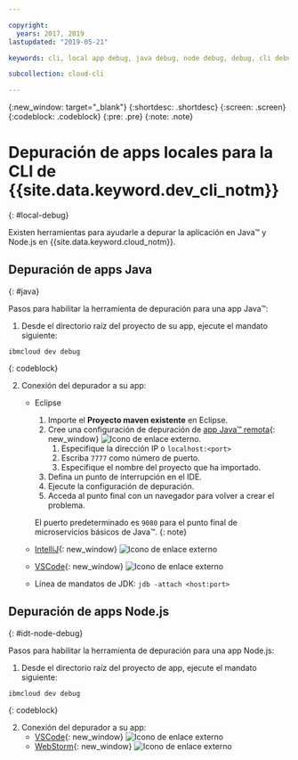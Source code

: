 ```yaml
---

copyright:
  years: 2017, 2019
lastupdated: "2019-05-21"

keywords: cli, local app debug, java debug, node debug, debug, cli debug, local cli, ibmcloud dev, dev debug

subcollection: cloud-cli

---
```


{:new_window: target="_blank"}
{:shortdesc: .shortdesc}
{:screen: .screen}
{:codeblock: .codeblock}
{:pre: .pre}
{:note: .note}

# Depuración de apps locales para la CLI de {{site.data.keyword.dev_cli_notm}}
{: #local-debug}

Existen herramientas para ayudarle a depurar la aplicación en Java&trade; y Node.js en {{site.data.keyword.cloud_notm}}.

## Depuración de apps Java
{: #java}

Pasos para habilitar la herramienta de depuración para una app Java&trade;:

1. Desde el directorio raíz del proyecto de su app, ejecute el mandato siguiente:

  ```
  ibmcloud dev debug
  ```
  {: codeblock}

2. Conexión del depurador a su app:

	* Eclipse
      1. Importe el **Proyecto maven existente** en Eclipse.
      2. Cree una configuración de depuración de [app Java&trade; remota](http://help.eclipse.org/neon/index.jsp?topic=%2Forg.eclipse.jdt.doc.user%2Ftasks%2Ftask-remotejava_launch_config.htm){: new_window} ![Icono de enlace externo](../../icons/launch-glyph.svg "Icono de enlace externo").
         1. Especifique la dirección IP o `localhost:<port>`  
         2. Escriba `7777` como número de puerto.
         3. Especifique el nombre del proyecto que ha importado.
      6. Defina un punto de interrupción en el IDE.
      7. Ejecute la configuración de depuración.
      8. Acceda al punto final con un navegador para volver a crear el problema.  
	   
	   El puerto predeterminado es `9080` para el punto final de microservicios básicos de Java&trade;.
	   {: note}

	* [IntelliJ](https://www.jetbrains.com/help/idea/2016.3/run-debug-configuration-remote.html){: new_window} ![Icono de enlace externo](../../icons/launch-glyph.svg "Icono de enlace externo")
	* [VSCode](https://marketplace.visualstudio.com/items?itemName=donjayamanne.javadebugger){: new_window} ![Icono de enlace externo](../../icons/launch-glyph.svg "Icono de enlace externo")
	* Línea de mandatos de JDK: `jdb -attach <host:port>`

## Depuración de apps Node.js
{: #idt-node-debug}

Pasos para habilitar la herramienta de depuración para una app Node.js:

1. Desde el directorio raíz del proyecto de app, ejecute el mandato siguiente:
  ```
  ibmcloud dev debug
  ```
  {: codeblock}

2. Conexión del depurador a su app:
	* [VSCode](https://blog.docker.com/2016/07/live-debugging-docker/){: new_window} ![Icono de enlace externo](../../icons/launch-glyph.svg "Icono de enlace externo")
	* [WebStorm](https://blog.alexseifert.com/2016/10/25/debugging-node-js-in-a-docker-container-with-webstorm/){: new_window} ![Icono de enlace externo](../../icons/launch-glyph.svg "Icono de enlace externo")


<!--
## Swift app debugging - content from mike tunnicliffe
{: #swift}

Steps to enable debug for a Swift app:  

1. On the App server (or system where the Swift app will execute), you should start the 'lldb server':
 - `lldb-server platform -->
<!-- listen <port number>`
2. On the App server, build the Kitura-based server app using the debug configuration:
 - `swift build debug`
3. On the App server, start the Kitura-based server app:
 - `./build/debug/Kitura-Starter`
4. On the client system (also known as the host system), start the 'lldb client':
 - `lldb`
5. Configure lldb client to connect to lldb-server:
 - `(lldb) platform select remote-linux`
 - `(lldb) platform connect connect://<ip address server>:<port number server>`
6. Execute commands to debug remote program:
 - `(lldb) process attach -->
<!--pid 3626`
-->
